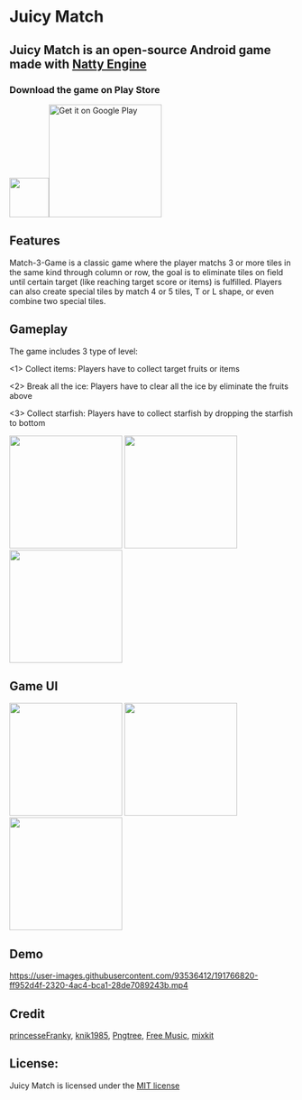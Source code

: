 # Juicy Match

## Juicy Match is an open-source Android game made with [Natty Engine](https://github.com/nativegamestudio/natty-engine)
### Download the game on Play Store

<img src="https://user-images.githubusercontent.com/93536412/227768392-703e62dd-f70c-428e-9c02-8d0f9388deda.png" width="70"><a href='https://play.google.com/store/apps/details?id=com.nativegame.juicymatch&pcampaignid=pcampaignidMKT-Other-global-all-co-prtnr-py-PartBadge-Mar2515-1'><img alt='Get it on Google Play' src='https://play.google.com/intl/en_us/badges/static/images/badges/en_badge_web_generic.png' width="200"/></a>

## Features
Match-3-Game is a classic game where the player matchs 3 or more tiles in the same kind through column or row, the goal is to eliminate tiles on field until certain target (like reaching target score or items) is fulfilled. Players can also create special tiles by match 4 or 5 tiles, T or L shape, or even combine two special tiles. 

## Gameplay
The game includes 3 type of level:

<1> Collect items: Players have to collect target fruits or items

<2> Break all the ice: Players have to clear all the ice by eliminate the fruits above

<3> Collect starfish: Players have to collect starfish by dropping the starfish to bottom

<img src="https://user-images.githubusercontent.com/93536412/191763415-a74e536d-6cda-46a0-af8f-45b9074c9fd7.gif" width="200"> <img src="https://user-images.githubusercontent.com/93536412/191765139-cd09b128-7479-4dc0-a704-b07f26ee86d8.gif" width="200"> <img src="https://user-images.githubusercontent.com/93536412/191765788-6407b57c-db08-4b2b-87a3-f51dea3337a3.gif" width="200">

## Game UI
<img src="https://user-images.githubusercontent.com/93536412/191760249-818391fc-c15d-4ce4-8742-4415409b27c6.jpg" width="200"> <img src="https://user-images.githubusercontent.com/93536412/191761156-54c0c8bf-7156-48b7-8e6a-0ee8916386a2.jpg" width="200"> <img src="https://user-images.githubusercontent.com/93536412/191761169-1dfdb378-f9e0-4aa8-8035-671833048fbe.jpg" width="200">

## Demo
https://user-images.githubusercontent.com/93536412/191766820-ff952d4f-2320-4ac4-bca1-28de7089243b.mp4

## Credit

[princesseFranky](https://opengameart.org/content/flat-designed-fruits),
[knik1985](https://opengameart.org/content/heart-7),
[Pngtree](https://pngtree.com),
[Free Music](https://soundcloud.com/fm_freemusic),
[mixkit]( https://mixkit.co/free-sound-effects)

## License:
Juicy Match is licensed under the [MIT license](https://github.com/nativegamestudio/juicy-match/blob/master/LICENSE)
